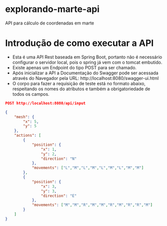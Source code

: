 # explorando-marte-api
API para cálculo de coordenadas em marte

# Introdução de como executar a API
 - Esta é uma API Rest baseada em Spring Boot, portanto não é necessário configurar o servidor local, pois o spring já vem com o tomcat embutido.
 - Existe apenas um Endpoint do tipo POST para ser chamado.
 - Após inicializar a API a Documentação do Swagger pode ser acessada através do Navegador pela URL: http://localhost:8080/swagger-ui.html
 - O corpo para fazer a requisição de teste está no formato abaixo, respeitando os nomes do atributos e também a obrigatoriedade de todos os campos.

```json
POST http://localhost:8080/api/input

{
    "mesh": {
        "x": 5,
        "y": 5
    },
    "actions": [
        {
            "position": {
                "x": 1,
                "y": 2,
                "direction": "N"
            },
            "movements": ["L","M","L","M","L","M","L","M","M"]
        },
        {
            "position": {
                "x": 3,
                "y": 3,
                "direction": "E"
            },
            "movements": ["M","M","R","M","M","R","M","R","R","M"]
        }
    ]
}
```
